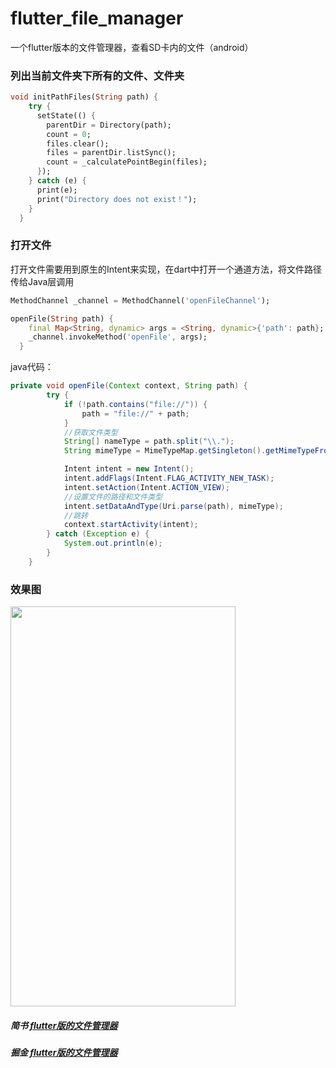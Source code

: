 # flutter_file_manager

一个flutter版本的文件管理器，查看SD卡内的文件（android）

### 列出当前文件夹下所有的文件、文件夹
``` dart
void initPathFiles(String path) {
    try {
      setState(() {
        parentDir = Directory(path);
        count = 0;
        files.clear();
        files = parentDir.listSync();
        count = _calculatePointBegin(files);
      });
    } catch (e) {
      print(e);
      print("Directory does not exist！");
    }
  }
```

### 打开文件
打开文件需要用到原生的Intent来实现，在dart中打开一个通道方法，将文件路径传给Java层调用
``` dart
MethodChannel _channel = MethodChannel('openFileChannel');

openFile(String path) {
    final Map<String, dynamic> args = <String, dynamic>{'path': path};
    _channel.invokeMethod('openFile', args);
  }
```
java代码：
``` java
private void openFile(Context context, String path) {
        try {
            if (!path.contains("file://")) {
                path = "file://" + path;
            }
            //获取文件类型
            String[] nameType = path.split("\\.");
            String mimeType = MimeTypeMap.getSingleton().getMimeTypeFromExtension(nameType[1]);

            Intent intent = new Intent();
            intent.addFlags(Intent.FLAG_ACTIVITY_NEW_TASK);
            intent.setAction(Intent.ACTION_VIEW);
            //设置文件的路径和文件类型
            intent.setDataAndType(Uri.parse(path), mimeType);
            //跳转
            context.startActivity(intent);
        } catch (Exception e) {
            System.out.println(e);
        }
    }
```
### 效果图
<img src="assets/images/image.jpg" width="360" height="640"/>

##### 简书 [flutter版的文件管理器](https://www.jianshu.com/p/a332a20c4ddf)
##### 掘金 [flutter版的文件管理器](https://juejin.im/post/5be3df59e51d4537fc7ad814)